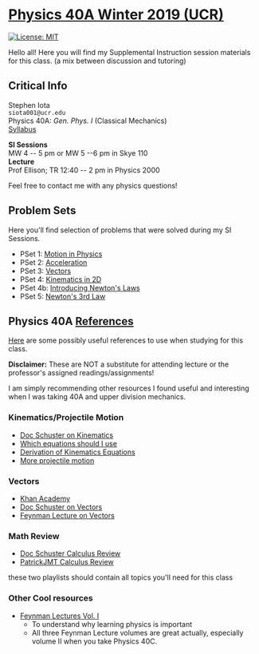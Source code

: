 # [Physics 40A Winter 2019 (UCR)](https://stepheniota.com/physics-40a-w19)

[![License: MIT](https://img.shields.io/badge/License-MIT-yellow.svg)](https://opensource.org/licenses/MIT)


Hello all! Here you will find my Supplemental Instruction session materials for this class. (a mix between discussion and tutoring)

## Critical Info

Stephen Iota<br/>
`siota001@ucr.edu`<br/>
Physics 40A: *Gen. Phys. I* (Classical Mechanics)<br/>
[Syllabus](https://github.com/stepheniota/physics-40a-w19/blob/master/syllabus/2019w-p40a-syllabus.pdf)

**SI Sessions**<br/>
MW 4 -- 5 pm or MW 5 --6 pm in Skye 110<br/>
**Lecture**<br/>
Prof Ellison; TR 12:40 -- 2 pm in Physics 2000

Feel free to contact me with any physics questions!

## Problem Sets

Here you'll find selection of problems that were solved during my SI Sessions.
- PSet 1: [Motion in Physics](https://github.com/stepheniota/physics-40a-w19/blob/master/problem-sets/P40A_W19_PS1.pdf)
- PSet 2: [Acceleration](https://github.com/stepheniota/physics-40a-w19/blob/master/problem-sets/P40A_W19_PS2.pdf)
- PSet 3: [Vectors](https://github.com/stepheniota/physics-40a-w19/blob/master/problem-sets/P40A_W19_PS3.pdf)
- PSet 4: [Kinematics in 2D](./problem-sets/P40A_W19_PS4.pdf)
- PSet 4b: [Introducing Newton's Laws](./problem-sets/P40A_W19_PS4b.pdf)
- PSet 5: [Newton's 3rd Law](./problem-sets/P40A_W19_PS5.pdf)



## Physics 40A [References](https://github.com/stepheniota/physics-40a-w19/blob/master/references.md)

[Here](https://github.com/stepheniota/physics-40a-w19/blob/master/references.md) are some possibly useful references to use when studying for this class.

**Disclaimer:** These are NOT a substitute for attending lecture or the professor's assigned readings/assignments!

I am simply recommending other resources I found useful and interesting when I was taking 40A and upper division mechanics.

### Kinematics/Projectile Motion
- [Doc Schuster on Kinematics](https://www.youtube.com/watch?v=DzPN6WI4mT4&list=PLLUpvzaZLf3JZFImh2nmqsPRNrRVhQRGq)
- [Which equations should I use](https://www.youtube.com/watch?v=m6GprGdSQU8)
- [Derivation of Kinematics Equations](https://www.youtube.com/watch?v=Igddz00E5Rk&index=2&list=PLSuQRd4LfSUSGdPUg4yhpAXeO_0CrDR-F)
- [More projectile motion](https://www.youtube.com/watch?v=ZnWP5h69DBM)


### Vectors
- [Khan Academy](https://www.khanacademy.org/math/precalculus/vectors-precalc)
- [Doc Schuster on Vectors](https://www.youtube.com/watch?v=au3dvk9arF0&list=PLLUpvzaZLf3IcI3SbhCzmgy45OISrEfp-)
- [Feynman Lecture on Vectors](http://www.feynmanlectures.caltech.edu/I_11.html)


### Math Review
  - [Doc Schuster Calculus Review](https://www.youtube.com/watch?v=dXGjJSMZGDA&list=PLBF08786376974702)
  - [PatrickJMT Calculus Review](https://www.youtube.com/watch?v=cIVpemcoAlY&list=PL58C7BA6C14FD8F48)

  these two playlists should contain all topics you'll need for this class

### Other Cool resources
- [Feynman Lectures Vol. I](http://www.feynmanlectures.caltech.edu/I_toc.html)
  - To understand why learning physics is important
  - All three Feynman Lecture volumes are great actually, especially volume II when you take Physics 40C.
